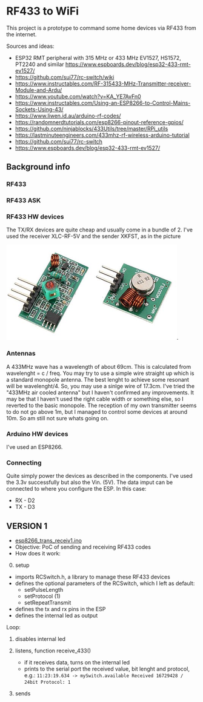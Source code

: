 # RF433 to WiFi
This project is a prototype to command some home devices via RF433 from the internet.

Sources and ideas:
* ESP32 RMT peripheral with 315 MHz or 433 MHz EV1527, HS1572, PT2240 and similar https://www.espboards.dev/blog/esp32-433-rmt-ev1527/
* https://github.com/sui77/rc-switch/wiki
* https://www.instructables.com/RF-315433-MHz-Transmitter-receiver-Module-and-Ardu/
* https://www.youtube.com/watch?v=KA_YE7AvFn0
* https://www.instructables.com/Using-an-ESP8266-to-Control-Mains-Sockets-Using-43/
* https://www.liwen.id.au/arduino-rf-codes/
* https://randomnerdtutorials.com/esp8266-pinout-reference-gpios/
* https://github.com/ninjablocks/433Utils/tree/master/RPi_utils
* https://lastminuteengineers.com/433mhz-rf-wireless-arduino-tutorial
* https://github.com/sui77/rc-switch
* https://www.espboards.dev/blog/esp32-433-rmt-ev1527/


## Background info
### RF433
### RF433 ASK
### RF433 HW devices
The TX/RX devices are quite cheap and usually come in a bundle of 2. I've used the receiver XLC-RF-5V and the sender XKFST, as in the picture

![pic](HW_devices_RX_TX.jpg).
### Antennas
A 433MHz wave has a wavelength of about 69cm. This is calculated from wavelenght = c / freq. You may try to use a simple wire straight up which is a standard monopole antenna. The best lenght to achieve some resonant will be wavelenght/4. So, you may use a sinlge wire of 17.3cm. I've tried the "433MHz air cooled antenna" but I haven't confirmed any improvements. It may be that I haven't used the right cable width or something else, so I reverted to the basic monopole. The reception of my own transmitter seems to do not go above 1m, but I managed to control some devices at around 10m. So am still not sure whats going on.
### Arduino HW devices
I've used an ESP8266.
### Connecting
Quite simply power the devices as described in the components. I've used the 3.3v successfully but also the Vin. (5V). The data imput can be connected to where you configure the ESP. In this case:
* RX - D2
* TX - D3


## VERSION 1 
* [esp8266_trans_receiv1.ino](esp8266_trans_receiv1.ino)
* Objective: PoC of sending and receiving RF433 codes
* How does it work:
 0. setup
  - imports RCSwitch.h, a library to manage these RF433 devices
  - defines the optional parameters of the RCSwitch, which I left as default:
    -   setPulseLength
    -   setProtocol (1)
    -   setRepeatTransmit
  - defines the tx and rx pins in the ESP
  - defines the internal led as output

Loop:

 1. disables internal led
 2. listens, function receive_433()
    - if it receives data, turns on the internal led
    - prints to the serial port the received value, bit lenght and protocol, e.g.:
    ```11:23:19.634 -> mySwitch.available Received 16729428 / 24bit Protocol: 1```

 4. sends 
